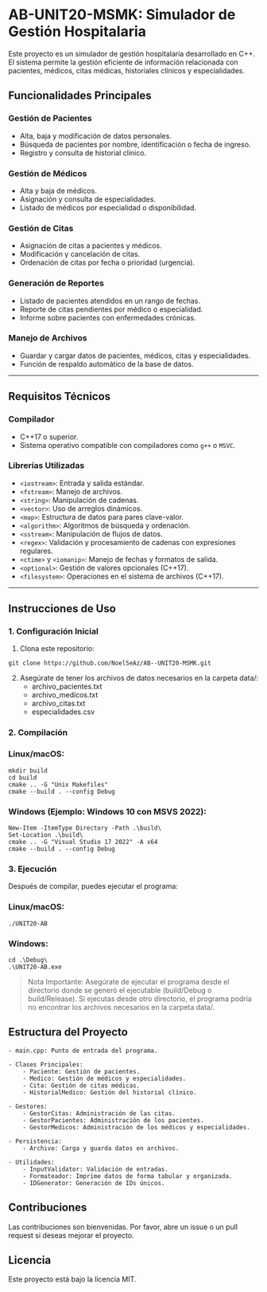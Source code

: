 # AB-UNIT20-MSMK: Simulador de Gestión Hospitalaria

Este proyecto es un simulador de gestión hospitalaria desarrollado en C++. El sistema permite la gestión eficiente de información relacionada con pacientes, médicos, citas médicas, historiales clínicos y especialidades.

## Funcionalidades Principales

### Gestión de Pacientes
- Alta, baja y modificación de datos personales.
- Búsqueda de pacientes por nombre, identificación o fecha de ingreso.
- Registro y consulta de historial clínico.

### Gestión de Médicos
- Alta y baja de médicos.
- Asignación y consulta de especialidades.
- Listado de médicos por especialidad o disponibilidad.

### Gestión de Citas
- Asignación de citas a pacientes y médicos.
- Modificación y cancelación de citas.
- Ordenación de citas por fecha o prioridad (urgencia).

### Generación de Reportes
- Listado de pacientes atendidos en un rango de fechas.
- Reporte de citas pendientes por médico o especialidad.
- Informe sobre pacientes con enfermedades crónicas.

### Manejo de Archivos
- Guardar y cargar datos de pacientes, médicos, citas y especialidades.
- Función de respaldo automático de la base de datos.

---

## Requisitos Técnicos

### **Compilador**
- C++17 o superior.
- Sistema operativo compatible con compiladores como `g++` o `MSVC`.

### **Librerías Utilizadas**
- `<iostream>`: Entrada y salida estándar.
- `<fstream>`: Manejo de archivos.
- `<string>`: Manipulación de cadenas.
- `<vector>`: Uso de arreglos dinámicos.
- `<map>`: Estructura de datos para pares clave-valor.
- `<algorithm>`: Algoritmos de búsqueda y ordenación.
- `<sstream>`: Manipulación de flujos de datos.
- `<regex>`: Validación y procesamiento de cadenas con expresiones regulares.
- `<ctime>` y `<iomanip>`: Manejo de fechas y formatos de salida.
- `<optional>`: Gestión de valores opcionales (C++17).
- `<filesystem>`: Operaciones en el sistema de archivos (C++17).

---

## Instrucciones de Uso

### **1. Configuración Inicial**
1. Clona este repositorio:
```
git clone https://github.com/NoelSeAz/AB--UNIT20-MSMK.git
```

2. Asegúrate de tener los archivos de datos necesarios en la carpeta data/:
	- archivo_pacientes.txt
	- archivo_medicos.txt
	- archivo_citas.txt
	- especialidades.csv

### **2. Compilación**

### Linux/macOS:
```
mkdir build
cd build
cmake .. -G "Unix Makefiles"
cmake --build . --config Debug
```

### Windows (Ejemplo: Windows 10 con MSVS 2022):
```
New-Item -ItemType Directory -Path .\build\
Set-Location .\build\
cmake .. -G "Visual Studio 17 2022" -A x64
cmake --build . --config Debug
```
	


### **3. Ejecución**
Después de compilar, puedes ejecutar el programa:

### Linux/macOS:
```
./UNIT20-AB
```

### Windows:
```
cd .\Debug\
.\UNIT20-AB.exe
```

> Nota Importante: Asegúrate de ejecutar el programa desde el 
> directorio donde se generó el ejecutable (build/Debug o build/Release).
> Si ejecutas desde otro directorio, el programa podría no encontrar 
> los archivos necesarios en la carpeta data/.

## Estructura del Proyecto

	- main.cpp: Punto de entrada del programa.

	- Clases Principales:
		- Paciente: Gestión de pacientes.
		- Medico: Gestión de médicos y especialidades.
		- Cita: Gestión de citas médicas.
		- HistorialMedico: Gestión del historial clínico.

	- Gestores:
		- GestorCitas: Administración de las citas.
		- GestorPacientes: Administración de los pacientes.
		- GestorMedicos: Administración de los médicos y especialidades.

	- Persistencia:
		- Archivo: Carga y guarda datos en archivos.

	- Utilidades:
		- InputValidator: Validación de entradas.
		- Formateador: Imprime datos de forma tabular y organizada.
		- IDGenerator: Generación de IDs únicos.

## Contribuciones
Las contribuciones son bienvenidas. Por favor, abre un issue o un pull request si deseas mejorar el proyecto.

## Licencia
Este proyecto está bajo la licencia MIT.
